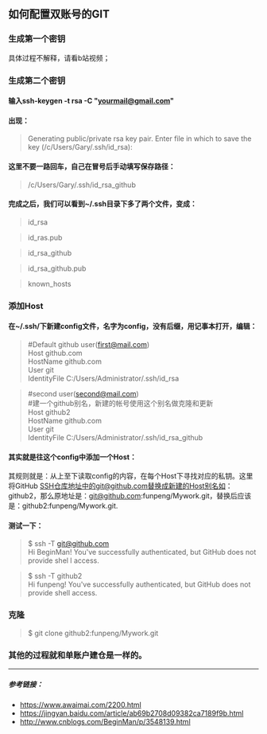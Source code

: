 ## 如何配置双账号的GIT

### 生成第一个密钥

具体过程不解释，请看b站视频；

### 生成第二个密钥

#### 输入ssh-keygen -t rsa -C "yourmail@gmail.com"

#### 出现：

> Generating public/private rsa key pair.
Enter file in which to save the key (/c/Users/Gary/.ssh/id_rsa): 

#### 这里不要一路回车，自己在冒号后手动填写保存路径：

> /c/Users/Gary/.ssh/id_rsa_github

#### 完成之后，我们可以看到~/.ssh目录下多了两个文件，变成：

> id_rsa

> id_ras.pub

> id_rsa_github

> id_rsa_github.pub

> known_hosts

### 添加Host  
#### 在~/.ssh/下新建config文件，名字为config，没有后缀，用记事本打开，编辑：

  

> #Default github user(first@mail.com)  
Host github.com  
HostName github.com  
User git  
IdentityFile C:/Users/Administrator/.ssh/id_rsa

> #second user(second@mail.com)  
#建一个github别名，新建的帐号使用这个别名做克隆和更新  
Host github2  
HostName github.com  
User git  
IdentityFile C:/Users/Administrator/.ssh/id_rsa_github  


#### 其实就是往这个config中添加一个Host：
其规则就是：从上至下读取config的内容，在每个Host下寻找对应的私钥。这里将GitHub SSH仓库地址中的git@github.com替换成新建的Host别名如：github2，那么原地址是：git@github.com:funpeng/Mywork.git，替换后应该是：github2:funpeng/Mywork.git.


#### 测试一下：

> $ ssh -T git@github.com  
Hi BeginMan! You've successfully authenticated, but GitHub does not provide shel
l access.

> $ ssh -T github2  
Hi funpeng! You've successfully authenticated, but GitHub does not provide shell
 access.
 
### 克隆
> $ git clone github2:funpeng/Mywork.git

 
### 其他的过程就和单账户建仓是一样的。

  
***

##### 参考链接：

+ https://www.awaimai.com/2200.html
+ https://jingyan.baidu.com/article/ab69b2708d09382ca7189f9b.html
+ http://www.cnblogs.com/BeginMan/p/3548139.html
  



